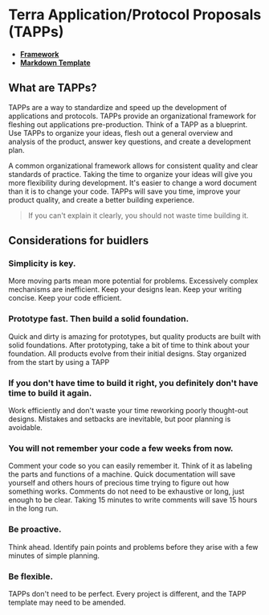 # Terra Application/Protocol Proposals (TAPPs)

- [**Framework**](./tapps.md)
- [**Markdown Template**](./template.md)

## What are TAPPs?

TAPPs are a way to standardize and speed up the development of applications and protocols. TAPPs provide an organizational framework for fleshing out applications pre-production. Think of a TAPP as a blueprint.  Use TAPPs to organize your ideas, flesh out a general overview and analysis of the product, answer key questions, and create a development plan. 

 A common organizational framework allows for consistent quality and clear standards of practice. Taking the time to organize your ideas will give you more flexibility during development. It's easier to change a word document than it is to change your code. TAPPs will save you time, improve your product quality, and create a better building experience. 

> If you can't explain it clearly, you should not waste time building it. 

## Considerations for buidlers

### Simplicity is key.

More moving parts mean more potential for problems. Excessively complex mechanisms are inefficient. Keep your designs lean. Keep your writing concise. Keep your code efficient. 

### Prototype fast. Then build a solid foundation. 

Quick and dirty is amazing for prototypes, but quality products are built with solid foundations. After prototyping, take a bit of time to think about your foundation. All products evolve from their initial designs. Stay organized from the start by using a TAPP

### If you don't have time to build it right, you definitely don't have time to build it again. 

Work efficiently and don't waste your time reworking poorly thought-out designs. Mistakes and setbacks are inevitable, but poor planning is avoidable. 

### You will not remember your code a few weeks from now. 

Comment your code so you can easily remember it. Think of it as labeling the parts and functions of a machine. Quick documentation will save yourself and others hours of precious time trying to figure out how something works. Comments do not need to be exhaustive or long, just enough to be clear. Taking 15 minutes to write comments will save 15 hours in the long run.

### Be proactive.

Think ahead. Identify pain points and problems before they arise with a few minutes of simple planning. 

### Be flexible. 

TAPPs don't need to be perfect. Every project is different, and the TAPP template may need to be amended.
